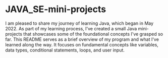 # JAVA_SE-mini-projects

I am pleased to share my journey of learning Java, which began in May 2022. 
As part of my learning process, 
I've created a small Java mini-projects that showcases some of the foundational concepts I've grasped so far. 
This README serves as a brief overview of my program and what I've learned along the way.
It focuses on fundamental concepts like variables, data types, conditional statements, loops, and user input.

